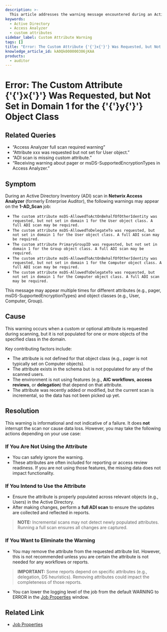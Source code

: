 ```yaml
---
description: >-
  This article addresses the warning message encountered during an Active Directory Inventory (ADI) scan in Netwrix Access Analyzer regarding custom attributes not being set for specific object classes.
keywords:
  - Active Directory
  - Access Analyzer
  - custom attributes
sidebar_label: Custom Attribute Warning
tags: []
title: "Error: The Custom Attribute {'{'}x{'}'} Was Requested, but Not Set in Domain 1 for the {'{'}y{'}'} Object Class"
knowledge_article_id: kA0Qk000000306jKAA
products:
  - auditor
---
```


# Error: The Custom Attribute {'{'}x{'}'} Was Requested, but Not Set in Domain 1 for the {'{'}y{'}'} Object Class

## Related Queries

- “Access Analyzer full scan required warning”
- “Attribute xxx was requested but not set for User object.”
- “ADI scan is missing custom attribute.”
- “Receiving warning about pager or msDS-SupportedEncryptionTypes in Access Analyzer.”

## Symptom

During an Active Directory Inventory (ADI) scan in **Netwrix Access Analyzer** (formerly Enterprise Auditor), the following warnings may appear on the **1-AD_Scan** job:

- `The custom attribute msDS-AllowedToActOnBehalfOfOtherIdentity was requested, but not set in domain 1 for the User object class. A full ADI scan may be required.`
- `The custom attribute msDS-AllowedToDelegateTo was requested, but not set in domain 1 for the User object class. A full ADI scan may be required.`
- `The custom attribute PrimaryGroupID was requested, but not set in domain 1 for the Group object class. A full ADI scan may be required.`
- `The custom attribute msDS-AllowedToActOnBehalfOfOtherIdentity was requested, but not set in domain 1 for the Computer object class. A full ADI scan may be required.`
- `The custom attribute msDS-AllowedToDelegateTo was requested, but not set in domain 1 for the Computer object class. A full ADI scan may be required.`

This message may appear multiple times for different attributes (e.g., pager, msDS-SupportedEncryptionTypes) and object classes (e.g., User, Computer, Group).

## Cause

This warning occurs when a custom or optional attribute is requested during scanning, but it is not populated for one or more objects of the specified class in the domain.

Key contributing factors include:

- The attribute is not defined for that object class (e.g., pager is not typically set on Computer objects).
- The attribute exists in the schema but is not populated for any of the scanned users.
- The environment is not using features (e.g., **AIC workflows**, **access reviews**, or **delegation**) that depend on that attribute.
- The attribute was recently added or modified, but the current scan is incremental, so the data has not been picked up yet.

## Resolution

This warning is informational and not indicative of a failure. It does **not** interrupt the scan nor cause data loss. However, you may take the following actions depending on your use case:

### If You Are Not Using the Attribute

- You can safely ignore the warning.
- These attributes are often included for reporting or access review readiness. If you are not using those features, the missing data does not impact functionality.

### If You Intend to Use the Attribute

- Ensure the attribute is properly populated across relevant objects (e.g., Users) in the Active Directory.
- After making changes, perform a **full ADI scan** to ensure the updates are collected and reflected in reports.

> **NOTE:** Incremental scans may not detect newly populated attributes. Running a full scan ensures all changes are captured.

### If You Want to Eliminate the Warning

- You may remove the attribute from the requested attribute list. However, this is not recommended unless you are certain the attribute is not needed for any workflows or reports.

> **IMPORTANT:** Some reports depend on specific attributes (e.g., delegation, DS heuristics). Removing attributes could impact the completeness of those reports.

- You can lower the logging level of the job from the default WARNING to ERROR in the [Job Properties](https://docs.netwrix.com/docs/accessanalyzer/12_0/admin/jobs/job/properties/general) window.

## Related Link

- [Job Properties](https://docs.netwrix.com/docs/accessanalyzer/12_0/admin/jobs/job/properties/general)